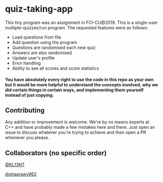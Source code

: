 # quiz-taking-app

This tiny program was an assignment in FCI-CU@2019. This is a single-user multiple-quizzes/run program. The requested features were as follows:
- Load questions from file
- Add question using the program
- Questions are randomised each new quiz
- Answers are also randomised
- Update user's profile
- Error handling
- Ability to see all scores and score statistics

#### You have absolutely every right to use the code in this repo as your own but it would be more helpful to understand the concepts involved, why we did certain things in certain ways, and implementing them yourself instead of just copying. 

## Contributing
Any addition or improvement is welcome. We're by no means experts at C++ and have probably made a few mistakes here and there. Just open an issue to discuss whatever you're trying to achieve and then open a PR whenever you please. 

## Collaborators (no specific order)
[@KL13NT](https://github.com/KL13NT)

[@shaarawy962](https://github.com/shaarawy962)
